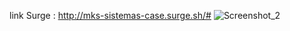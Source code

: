  link Surge : http://mks-sistemas-case.surge.sh/#
![Screenshot_2](https://user-images.githubusercontent.com/91220385/216826904-e4276ccc-2899-47d2-8b70-ee800f6d1eeb.png)
